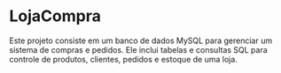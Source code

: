 # LojaCompra
Este projeto consiste em um banco de dados MySQL para gerenciar um sistema de compras e pedidos. Ele inclui tabelas e consultas SQL para controle de produtos, clientes, pedidos e estoque de uma loja.
